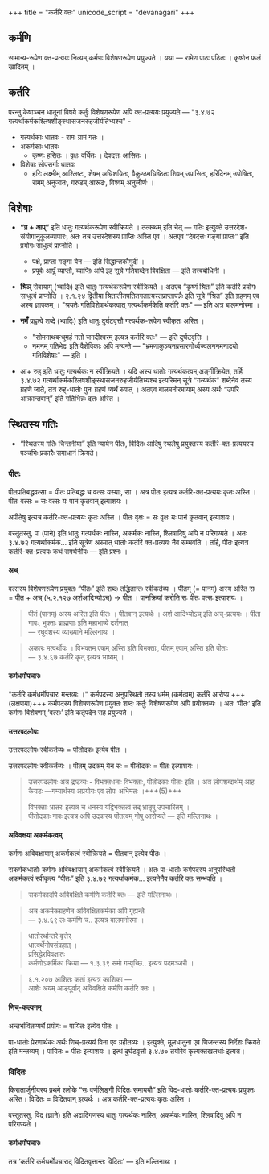 +++
title = "कर्तरि क्तः"
unicode_script = "devanagari"
+++

## कर्मणि
सामान्य-रूपेण क्त-प्रत्ययः नित्यम् कर्मणः विशेषणरूपेण प्रयुज्यते । यथा — रामेण पाठः पठितः । कृष्णेन फलं खादितम् । 

## कर्तरि
परन्तु केषाञ्चन धातूनां विषये कर्तुः विशेषणरूपेण अपि क्त-प्रत्ययः प्रयुज्यते — "३.४.७२ गत्यर्थाकर्मकश्लिषशीङ्स्थासजनरुहजीर्यतिभ्यश्च" - 

- गत्यर्थकाः धातवः - रामः ग्रामं गतः ।
- अकर्मकाः धातवः 
  - कृृष्णः हसितः । वृक्षः वर्धितः । देवदत्तः आसितः ।
- विशेषाः सोपसर्गाः धातवः
  - हरिः लक्ष्मीम् आश्लिष्टः, शेषम् अधिशयितः, वैकुण्ठमधिष्ठितः शिवम् उपासितः, हरिदिनम् उपोषितः, रामम् अनुजातः, गरुडम् आरूढः, विश्वम् अनुजीर्णः । 


## विशेषाः
- **“प्र + आप्”** इति धातुः गत्यर्थकरूपेण स्वीक्रियते । तत्कथम् इति चेत् — गतिः इत्युक्ते उत्तरदेश-संयोगानुकूलव्यापारः, अतः तत्र उत्तरदेशस्य प्राप्तिः अस्ति एव । अतएव “देवदत्तः गङ्गां प्राप्तः” इति प्रयोगः साधुत्वं प्राप्नोति ।
  - पक्षे, प्राप्ता गङ्गा येन — इति सिद्धान्तकौमुदी  ।
  - प्रपूर्वः आपॢँ व्याप्तौ, व्याप्तिः अपि इह सूत्रे गतिशब्देन विवक्षिता — इति तत्त्वबोधिनी ।
- **श्रिञ्** सेवायाम् (भ्वादिः) इति धातुः गत्यर्थकरूपेण स्वीक्रियते । अतएव “कृष्णं श्रितः” इति कर्तरि प्रयोगः साधुत्वं प्राप्नोति । २.१.२४ द्वितीया श्रितातीतपतितगतात्यस्तप्राप्तापन्नैः इति सूत्रे “श्रित” इति ग्रहणम् एव अस्य ज्ञापकम् ।  "श्रयतेः गतिविशेषार्थकत्वात् गत्यर्थाकर्मकेति कर्तरि क्तः" — इति अत्र बालमनोरमा ।
- **नमँ** प्रह्वत्वे शब्दे (भ्वादिः) इति धातुः दुर्घटवृत्तौ गत्यर्थक-रूपेण स्वीकृतः अस्ति ।
  - "सोमनाथबन्धुमहं नतो जगदीश्वरम् इत्यत्र कर्तरि क्तः" — इति दुर्घटवृत्तिः ।
  -  नमनम् गतिभेदः इति वैशेषिकाः अपि मन्यन्ते — "भ्रमणाकुञ्चनप्रसारणोर्ध्वज्वलननमनादयो गतिविशेषाः" — इति ।
  

- आ+ रुह् इति धातुः गत्यर्थकः न स्वीक्रियते । यदि अस्य धातोः गत्यर्थकत्वम् अङ्गीक्रियेत, तर्हि ३.४.७२ गत्यर्थाकर्मकश्लिषशीङ्स्थासजनरुहजीर्यतिभ्यश्च इत्यस्मिन् सूत्रे “गत्यर्थक” शब्देनैव तस्य ग्रहणे जाते, तत्र रुह्-धातोः पुनः ग्रहणं व्यर्थं स्यात् । अतएव बालमनोरमायाम् अस्य अर्थः “उपरि आक्रान्तवान्” इति गतिभिन्नः दत्तः अस्ति ।

## स्थितस्य गतिः
- “स्थितस्य गतिः चिन्तनीया” इति न्यायेन पीतः, विदितः आदिषु स्थलेषु प्रयुक्तस्य कर्तरि-क्त-प्रत्ययस्य पञ्चभिः प्रकारैः समाधानं क्रियते। 

### पीतः
पीतप्रतिबद्धवत्सा = पीतः प्रतिबद्धः च वत्सः यस्याः, सा । अत्र पीतः इत्यत्र कर्तरि-क्त-प्रत्ययः कृतः अस्ति । पीतः वत्सः = सः वत्सः यः पानं कृतवान् इत्याशयः ।

अपीतेषु इत्यत्र कर्तरि-क्त-प्रत्ययः कृतः अस्ति ।
पीतः वृक्षः = सः वृक्षः यः पानं कृतवान् इत्याशयः।

वस्तुतस्तु, पा (पाने) इति धातुः गत्यर्थकः नास्ति, अकर्मकः नास्ति, श्लिषादिषु अपि न परिगण्यते । अतः  ३.४.७२ गत्यर्थाकर्मक… इति सूत्रेण अस्मात् धातोः कर्तरि क्त-प्रत्ययः नैव सम्भवति । तर्हि, पीतः इत्यत्र कर्तरि-क्त-प्रत्ययः कथं समर्थनीयः — इति प्रश्नः । 

#### अच्
वत्सस्य विशेषणरूपेण प्रयुक्तः “पीतः” इति शब्दः तद्धितान्तः स्वीकर्तव्यः । पीतम् (= पानम्) अस्य अस्ति सः = पीत + अच् (५.२.१२७ अर्शआदिभ्योऽच्) → पीत । पानक्रियां करोति सः पीतः वत्सः इत्याशयः । 

> पीतं (पानम्) अस्य अस्ति इति पीतः । पीतवान् इत्यर्थः । अर्श आदिभ्योऽच् इति अच्-प्रत्ययः । पीता गावः, भुक्ताः ब्राह्मणाः इति महाभाष्ये दर्शनात्  
> — रघुवंशस्य व्याख्याने मल्लिनाथः ।

> अकारः मत्वर्थीयः । विभक्तम् एषाम् अस्ति इति विभक्ताः, पीतम् एषाम् अस्ति इति पीताः  
> — ३.४.६७ कर्तरि कृत् इत्यत्र भाष्यम् ।

#### कर्मधर्मोपचारः
"कर्तरि कर्मधर्मोपचारः मन्तव्यः ।"  कर्मपदस्य अनुपस्थितौ तस्य धर्मम् (कर्मत्वम्) कर्तरि आरोप्य +++(लक्षणया)+++ कर्मपदस्य विशेषणरूपेण प्रयुक्तः शब्दः कर्तुः विशेषणरूपेण अपि प्रयोक्तव्यः । अतः ‘पीतः’ इति कर्मणः विशेषणम् ‘वत्सः’ इति कर्तृपदेन सह प्रयुज्यते ।

#### उत्तरपदलोपः
उत्तरपदलोपः स्वीकर्तव्यः = पीतोदकः इत्येव पीतः ।

उत्तरपदलोपः स्वीकर्तव्यः ।  पीतम् उदकम् येन सः = पीतोदकः = पीतः इत्याशयः ।

> उत्तरपदलोपः अत्र द्रष्टव्यः - विभक्तधनाः विभक्ताः, पीतोदकाः पीताः इति । अत्र लोपशब्दार्थम् आह कैयटः —‌गम्यार्थस्य अप्रयोगः एव लोपः अभिमतः ।+++(5)+++ 
> 
> विभक्ताः भ्रातरः इत्यत्र च धनस्य यद्विभक्तत्वं तद् भ्रातृषु उपचारितम् ।  
> पीतोदकाः गावः इत्यत्र अपि उदकस्य पीतत्वम् गोषु आरोप्यते — इति मल्लिनाथः ।

#### अविवक्षया अकर्मकत्वम्
कर्मणः अविवक्षायाम् अकर्मकत्वं स्वीक्रियते = पीतवान् इत्येव पीतः ।

सकर्मकधातोः कर्मणः अविवक्षायाम् अकर्मकत्वं स्वीक्रियते । अतः पा-धातोः कर्मपदस्य अनुपस्थितौ अकर्मकत्वं स्वीकृत्य “पीतः” इति  ३.४.७२ गत्यर्थाकर्मक… इत्यनेनैव कर्तरि क्तः सम्भवति ।

> सकर्मकादपि अविवक्षिते कर्मणि कर्तरि क्तः — इति मल्लिनाथः ।

> अत्र अकर्मकग्रहणेन अविवक्षितकर्मका अपि गृह्यन्ते  
> — ३.४.६९ लः कर्मणि च.. इत्यत्र बालमनोरमा ।

> धातोरर्थान्तरे वृत्तेर्  
> धात्वर्थेनोपसंग्रहात् ।  
> प्रसिद्धेरविवक्षातः  
> कर्मणोऽकर्मिका क्रिया —‌ 
> १.३.३९ समो गम्यृच्छि.. इत्यत्र पदमञ्जरी ।

> ६.१.२०७ आशितः कर्ता  इत्यत्र काशिका —  
> आशेः अयम् आङ्पूर्वाद् अविवक्षिते कर्मणि कर्तरि क्तः ।

#### णिच्-कल्पनम्
अन्तर्भावितण्यर्थे प्रयोगः  = पायितः इत्येव पीतः ।

पा-धातोः प्रेरणार्थकः अर्थः णिच्-प्रत्ययं विना एव ग्रहीतव्यः । इत्युक्ते, मूलधातुना एव णिजन्तस्य निर्देशः क्रियते इति मन्तव्यम् । पायितः = पीतः इत्याशयः । इत्थं दुर्घटवृत्तौ ३.४.७०‌ तयोरेव कृत्यक्तखलर्थाः इत्यत्र।

### विदितः
किरातार्जुनीयस्य प्रथमे श्लोके “सः वर्णलिङ्गी विदितः समाययौ” इति विद्-धातोः कर्तरि-क्त-प्रत्ययः प्रयुक्तः अस्ति। विदितः = विदितवान् इत्यर्थः । अत्र कर्तरि-क्त-प्रत्ययः कृतः अस्ति । 

वस्तुतस्तु, विद् (ज्ञाने) इति अदादिगणस्य धातुः गत्यर्थकः नास्ति, अकर्मकः नास्ति, श्लिषादिषु अपि न परिगण्यते ।

#### कर्मधर्मोपचारः
तत्र ‘कर्तरि कर्मधर्मोपचाराद् विदितवृत्तान्तः विदितः’ ‌— इति मल्लिनाथः ।



